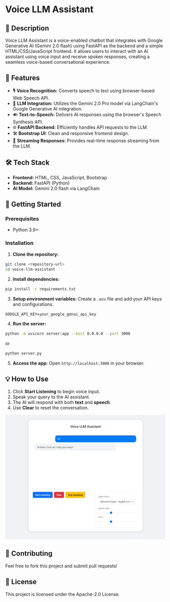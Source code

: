 # Voice LLM Assistant

## 📝 Description
Voice LLM Assistant is a voice-enabled chatbot that integrates with Google Generative AI (Gemini 2.0 flash) using FastAPI as the backend and a simple HTML/CSS/JavaScript frontend. It allows users to interact with an AI assistant using voice input and receive spoken responses, creating a seamless voice-based conversational experience.

## 🚀 Features
- 🎙️ **Voice Recognition:** Converts speech to text using browser-based Web Speech API.
- 💬 **LLM Integration:** Utilizes the Gemini 2.0 Pro model via LangChain's Google Generative AI integration.
- 🔊 **Text-to-Speech:** Delivers AI responses using the browser's Speech Synthesis API.
- 🌐 **FastAPI Backend:** Efficiently handles API requests to the LLM.
- 🛠️ **Bootstrap UI:** Clean and responsive frontend design.
- 🧠 **Streaming Responses:** Provides real-time response streaming from the LLM.

## 🛠️ Tech Stack
- **Frontend:** HTML, CSS, JavaScript, Bootstrap
- **Backend:** FastAPI (Python)
- **AI Model:** Gemini 2.0 flash via LangChain

## 🚦 Getting Started

### Prerequisites
- Python 3.9+
  
### Installation
1. **Clone the repository:**
```bash
git clone <repository-url>
cd voice-llm-assistant
```

2. **Install dependencies:**
```bash
pip install -r requirements.txt
```

3. **Setup environment variables:**
Create a `.env` file and add your API keys and configurations.
```plaintext
GOOGLE_API_KEY=your_google_genai_api_key
```

4. **Run the server:**
```bash
python -m uvicorn server:app --host 0.0.0.0 --port 3000
```
or
```bash
python server.py
```

5. **Access the app:**
Open `http://localhost:3000` in your browser.

## 💡 How to Use
1. Click **Start Listening** to begin voice input.
2. Speak your query to the AI assistant.
3. The AI will respond with both **text** and **speech**.
4. Use **Clear** to reset the conversation.

![ui](images/ui.png)


## 🤝 Contributing
Feel free to fork this project and submit pull requests!

## 📄 License
This project is licensed under the Apache-2.0 License.


